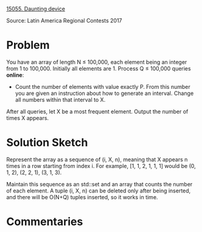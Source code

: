 [15055. Daunting device](https://www.acmicpc.net/problem/15055)

Source: Latin America Regional Contests 2017


# Problem

You have an array of length N ≤ 100,000, each element being an integer from 1 to 100,000. Initially all elements are 1. Process Q ≤ 100,000 queries **online**:

* Count the number of elements with value exactly P. From this number you are given an instruction about how to generate an interval. Change all numbers within that interval to X.

After all queries, let X be a most frequent element. Output the number of times X appears.

# Solution Sketch

Represent the array as a sequence of (i, X, n), meaning that X appears n times in a row starting from index i. For example, [1, 1, 2, 1, 1, 1] would be (0, 1, 2), (2, 2, 1), (3, 1, 3).

Maintain this sequence as an std::set and an array that counts the number of each element. A tuple (i, X, n) can be deleted only after being inserted, and there will be O(N+Q) tuples inserted, so it works in time.

# Commentaries
